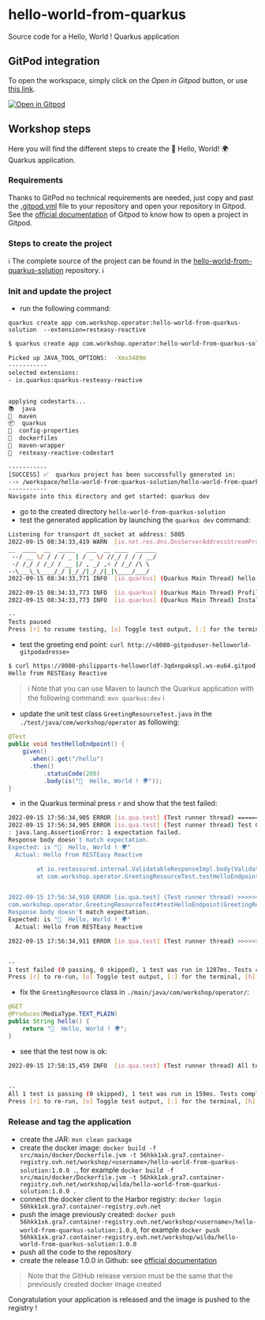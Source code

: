 # hello-world-from-quarkus
Source code for a Hello, World ! Quarkus application

## GitPod integration

To open the workspace, simply click on the *Open in Gitpod* button, or use [this link](https://gitpod.io/#https://github.com/dadoonet/hello-world-from-quarkus).

[![Open in Gitpod](https://gitpod.io/button/open-in-gitpod.svg)](https://gitpod.io/#https://github.com/dadoonet/hello-world-from-quarkus)

## Workshop steps

Here you will find the different steps to create the 👋 Hello, World! 🌍 Quarkus application.

### Requirements

Thanks to GitPod no technical requirements are needed, just copy and past the [.gitpod.yml](./.gitpod.yml) file to your repository and open your repository in Gitpod.  
See the [official documentation](https://www.gitpod.io/docs/getting-started/) of Gitpod to know how to open a project in Gitpod.

### Steps to create the project

ℹ️ The complete source of the project can be found in the [hello-world-from-quarkus-solution](https://github.com/k8s-operator-workshop/hello-world-from-quarkus-solution) repository. ℹ️

### Init and update the project

  - run the following command:

`quarkus create app com.workshop.operator:hello-world-from-quarkus-solution  --extension=resteasy-reactive`

```bash
$ quarkus create app com.workshop.operator:hello-world-from-quarkus-solution  --extension=resteasy-reactive

Picked up JAVA_TOOL_OPTIONS:  -Xmx3489m
-----------
selected extensions: 
- io.quarkus:quarkus-resteasy-reactive


applying codestarts...
📚  java
🔨  maven
📦  quarkus
📝  config-properties
🔧  dockerfiles
🔧  maven-wrapper
🚀  resteasy-reactive-codestart

-----------
[SUCCESS] ✅  quarkus project has been successfully generated in:
--> /workspace/hello-world-from-quarkus-solution/hello-world-from-quarkus-solution
-----------
Navigate into this directory and get started: quarkus dev
```
  - go to the created directory `hello-world-from-quarkus-solution`
  - test the generated application by launching the `quarkus dev` command:
```bash
Listening for transport dt_socket at address: 5005
2022-09-15 08:34:33,419 WARN  [io.net.res.dns.DnsServerAddressStreamProviders] (build-5) Can not find io.netty.resolver.dns.macos.MacOSDnsServerAddressStreamProvider in the classpath, fallback to system defaults. This may result in incorrect DNS resolutions on MacOS.
__  ____  __  _____   ___  __ ____  ______ 
 --/ __ \/ / / / _ | / _ \/ //_/ / / / __/ 
 -/ /_/ / /_/ / __ |/ , _/ ,< / /_/ /\ \   
--\___\_\____/_/ |_/_/|_/_/|_|\____/___/   
2022-09-15 08:34:33,771 INFO  [io.quarkus] (Quarkus Main Thread) hello-world-from-quarkus 1.0.0-SNAPSHOT on JVM (powered by Quarkus 2.12.2.Final) started in 0.921s. Listening on: http://localhost:8080

2022-09-15 08:34:33,773 INFO  [io.quarkus] (Quarkus Main Thread) Profile dev activated. Live Coding activated.
2022-09-15 08:34:33,773 INFO  [io.quarkus] (Quarkus Main Thread) Installed features: [cdi, resteasy-reactive, smallrye-context-propagation, vertx]

--
Tests paused
Press [r] to resume testing, [o] Toggle test output, [:] for the terminal, [h] for more options>
```
  - test the greeting end point: `curl http://<8080-gitpoduser-helloworld-gitpodadresse>`
```bash
$ curl https://8080-philipparts-helloworldf-3qdxnpakspl.ws-eu64.gitpod.io/hello
Hello from RESTEasy Reactive
```

> ℹ️ Note that you can use Maven to launch the Quarkus application with the following command: `mvn quarkus:dev` ℹ️

  - update the unit test class `GreetingResourceTest.java` in the `./test/java/com/workshop/operator` as following:
```java
@Test
public void testHelloEndpoint() {
    given()
      .when().get("/hello")
      .then()
          .statusCode(200)
          .body(is("👋  Hello, World ! 🌍"));
}
```
  - in the Quarkus terminal press `r` and show that the test failed:
```bash
2022-09-15 17:56:34,905 ERROR [io.qua.test] (Test runner thread) ==================== TEST REPORT #1 ====================
2022-09-15 17:56:34,905 ERROR [io.qua.test] (Test runner thread) Test GreetingResourceTest#testHelloEndpoint() failed 
: java.lang.AssertionError: 1 expectation failed.
Response body doesn't match expectation.
Expected: is "👋  Hello, World ! 🌍"
  Actual: Hello from RESTEasy Reactive

        at io.restassured.internal.ValidatableResponseImpl.body(ValidatableResponseImpl.groovy)
        at com.workshop.operator.GreetingResourceTest.testHelloEndpoint(GreetingResourceTest.java:18)


2022-09-15 17:56:34,910 ERROR [io.qua.test] (Test runner thread) >>>>>>>>>>>>>>>>>>>> Summary: <<<<<<<<<<<<<<<<<<<<
com.workshop.operator.GreetingResourceTest#testHelloEndpoint(GreetingResourceTest.java:18) GreetingResourceTest#testHelloEndpoint() 1 expectation failed.
Response body doesn't match expectation.
Expected: is "👋  Hello, World ! 🌍"
  Actual: Hello from RESTEasy Reactive

2022-09-15 17:56:34,911 ERROR [io.qua.test] (Test runner thread) >>>>>>>>>>>>>>>>>>>> 1 TEST FAILED <<<<<<<<<<<<<<<<<<<<


--
1 test failed (0 passing, 0 skipped), 1 test was run in 1287ms. Tests completed at 17:56:34.
Press [r] to re-run, [o] Toggle test output, [:] for the terminal, [h] for more options>
```
  - fix the `GreetingResource` class in `./main/java/com/workshop/operator/`:
```java
@GET
@Produces(MediaType.TEXT_PLAIN)
public String hello() {
    return "👋  Hello, World ! 🌍";
}
```
  - see that the test now is ok:
```bash
2022-09-15 17:58:15,459 INFO  [io.qua.test] (Test runner thread) All tests are now passing


--
All 1 test is passing (0 skipped), 1 test was run in 159ms. Tests completed at 17:58:16 due to changes to GreetingResource.class.
Press [r] to re-run, [o] Toggle test output, [:] for the terminal, [h] for more options>
```

### Release and tag the application
  - create the JAR: `mvn clean package`
  - create the docker image: `docker build -f src/main/docker/Dockerfile.jvm -t 56hkk1xk.gra7.container-registry.ovh.net/workshop/<username>/hello-world-from-quarkus-solution:1.0.0 .`, for example `docker build -f src/main/docker/Dockerfile.jvm -t 56hkk1xk.gra7.container-registry.ovh.net/workshop/wilda/hello-world-from-quarkus-solution:1.0.0 .`
  - connect the docker client to the Harbor registry: `docker login 56hkk1xk.gra7.container-registry.ovh.net`
  - push the image previously created: `docker push 56hkk1xk.gra7.container-registry.ovh.net/workshop/<username>/hello-world-from-quarkus-solution:1.0.0`, for example `docker push 56hkk1xk.gra7.container-registry.ovh.net/workshop/wilda/hello-world-from-quarkus-solution:1.0.0`
  - push all the code to the repository
  - create the release 1.0.0 in Github: see [official documentation](https://docs.github.com/en/repositories/releasing-projects-on-github/about-releases)
> Note that the GitHub release version must be the same that the previously created docker image created  

Congratulation your application is released and the image is pushed to the registry !
